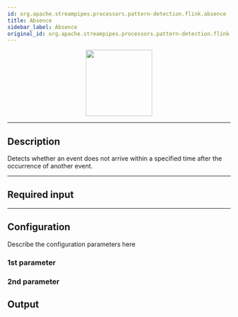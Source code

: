 ```yaml
---
id: org.apache.streampipes.processors.pattern-detection.flink.absence
title: Absence
sidebar_label: Absence
original_id: org.apache.streampipes.processors.pattern-detection.flink.absence
---
```


<!--
  ~ Licensed to the Apache Software Foundation (ASF) under one or more
  ~ contributor license agreements.  See the NOTICE file distributed with
  ~ this work for additional information regarding copyright ownership.
  ~ The ASF licenses this file to You under the Apache License, Version 2.0
  ~ (the "License"); you may not use this file except in compliance with
  ~ the License.  You may obtain a copy of the License at
  ~
  ~    http://www.apache.org/licenses/LICENSE-2.0
  ~
  ~ Unless required by applicable law or agreed to in writing, software
  ~ distributed under the License is distributed on an "AS IS" BASIS,
  ~ WITHOUT WARRANTIES OR CONDITIONS OF ANY KIND, either express or implied.
  ~ See the License for the specific language governing permissions and
  ~ limitations under the License.
  ~
  -->



<p align="center"> 
    <img src="/docs/img/pipeline-elements/org.apache.streampipes.processors.pattern-detection.flink.absence/icon.png" width="150px;" class="pe-image-documentation"/>
</p>

***

## Description

Detects whether an event does not arrive within a specified time after the occurrence of another event.

***

## Required input


***

## Configuration

Describe the configuration parameters here

### 1st parameter


### 2nd parameter

## Output

